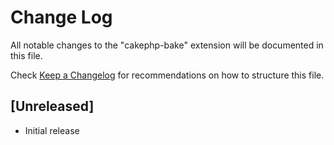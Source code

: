# Change Log

All notable changes to the "cakephp-bake" extension will be documented in this file.

Check [Keep a Changelog](http://keepachangelog.com/) for recommendations on how to structure this file.

## [Unreleased]

- Initial release